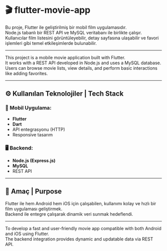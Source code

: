 # 🎬 flutter-movie-app

Bu proje, Flutter ile geliştirilmiş bir mobil film uygulamasıdır.  
Node.js tabanlı bir REST API ve MySQL veritabanı ile birlikte çalışır.  
Kullanıcılar film listesini görüntüleyebilir, detay sayfasına ulaşabilir ve favori işlemleri gibi temel etkileşimlerde bulunabilir.

---

This project is a mobile movie application built with Flutter.  
It works with a REST API developed in Node.js and uses a MySQL database.  
Users can browse movie lists, view details, and perform basic interactions like adding favorites.

---

## ⚙️ Kullanılan Teknolojiler | Tech Stack

### 🎯 Mobil Uygulama:
- **Flutter**  
- **Dart**  
- API entegrasyonu (HTTP)  
- Responsive tasarım

### 🖥️ Backend:
- **Node.js (Express.js)**  
- **MySQL**  
- REST API

---

## 🎯 Amaç | Purpose

Flutter ile hem Android hem iOS için çalışabilen, kullanımı kolay ve hızlı bir film uygulaması geliştirmek.  
Backend ile entegre çalışarak dinamik veri sunmak hedeflendi.

---

To develop a fast and user-friendly movie app compatible with both Android and iOS using Flutter.  
The backend integration provides dynamic and updatable data via REST API.


